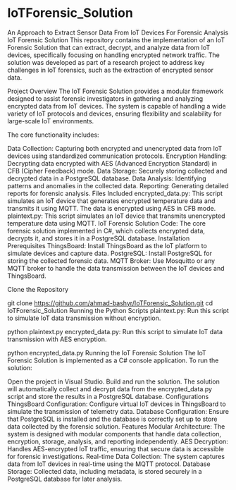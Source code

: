 # IoTForensic_Solution
An Approach to Extract Sensor Data From IoT Devices For Forensic Analysis
IoT Forensic Solution
This repository contains the implementation of an IoT Forensic Solution that can extract, decrypt, and analyze data from IoT devices, specifically focusing on handling encrypted network traffic. The solution was developed as part of a research project to address key challenges in IoT forensics, such as the extraction of encrypted sensor data.

Project Overview
The IoT Forensic Solution provides a modular framework designed to assist forensic investigators in gathering and analyzing encrypted data from IoT devices. The system is capable of handling a wide variety of IoT protocols and devices, ensuring flexibility and scalability for large-scale IoT environments.

The core functionality includes:

Data Collection: Capturing both encrypted and unencrypted data from IoT devices using standardized communication protocols.
Encryption Handling: Decrypting data encrypted with AES (Advanced Encryption Standard) in CFB (Cipher Feedback) mode.
Data Storage: Securely storing collected and decrypted data in a PostgreSQL database.
Data Analysis: Identifying patterns and anomalies in the collected data.
Reporting: Generating detailed reports for forensic analysis.
Files Included
encrypted_data.py: This script simulates an IoT device that generates encrypted temperature data and transmits it using MQTT. The data is encrypted using AES in CFB mode.
plaintext.py: This script simulates an IoT device that transmits unencrypted temperature data using MQTT.
IoT Forensic Solution Code: The core forensic solution implemented in C#, which collects encrypted data, decrypts it, and stores it in a PostgreSQL database.
Installation
Prerequisites
ThingsBoard: Install ThingsBoard as the IoT platform to simulate devices and capture data.
PostgreSQL: Install PostgreSQL for storing the collected forensic data.
MQTT Broker: Use Mosquitto or any MQTT broker to handle the data transmission between the IoT devices and ThingsBoard.

Clone the Repository

git clone https://github.com/ahmad-bashyr/IoTForensic_Solution.git
cd IoTForensic_Solution
Running the Python Scripts
plaintext.py: Run this script to simulate IoT data transmission without encryption.


python plaintext.py
encrypted_data.py: Run this script to simulate IoT data transmission with AES encryption.

python encrypted_data.py
Running the IoT Forensic Solution
The IoT Forensic Solution is implemented as a C# console application. To run the solution:

Open the project in Visual Studio.
Build and run the solution.
The solution will automatically collect and decrypt data from the encrypted_data.py script and store the results in a PostgreSQL database.
Configurations
ThingsBoard Configuration: Configure virtual IoT devices in ThingsBoard to simulate the transmission of telemetry data.
Database Configuration: Ensure that PostgreSQL is installed and the database is correctly set up to store data collected by the forensic solution.
Features
Modular Architecture: The system is designed with modular components that handle data collection, encryption, storage, analysis, and reporting independently.
AES Decryption: Handles AES-encrypted IoT traffic, ensuring that secure data is accessible for forensic investigations.
Real-time Data Collection: The system captures data from IoT devices in real-time using the MQTT protocol.
Database Storage: Collected data, including metadata, is stored securely in a PostgreSQL database for later analysis.
